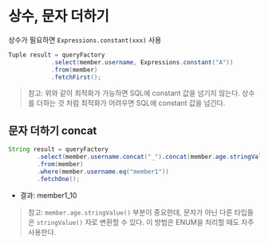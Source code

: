 # 상수, 문자 더하기

상수가 필요하면 `Expressions.constant(xxx)` 사용

```java
Tuple result = queryFactory
			.select(member.username, Expressions.constant("A"))
			.from(member)
			.fetchFirst();
```

> 참고: 위와 같이 최적화가 가능하면 SQL에 constant 값을 넘기지 않는다. 상수를 더하는 것 처럼 최적화가 어려우면 SQL에 constant 값을 넘긴다.

## 문자 더하기 concat

```java {2}
String result = queryFactory
		.select(member.username.concat("_").concat(member.age.stringValue()))
		.from(member)
		.where(member.username.eq("member1"))
		.fetchOne();
```

- 결과: member1_10

> 참고: `member.age.stringValue()` 부분이 중요한데, 문자가 아닌 다른 타입들은 `stringValue()` 자로 변환할 수 있다. 이 방법은 ENUM을 처리할 때도 자주 사용한다.
